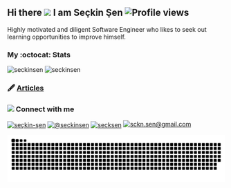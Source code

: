 ## Hi there <img src="https://raw.githubusercontent.com/MartinHeinz/MartinHeinz/master/wave.gif" width="26"> I am Seçkin Şen ![Profile views](https://visitor-badge.glitch.me/badge?page_id=seckinsen.seckinsen&right_color=green&left_text=Profile%20views)

Highly motivated and diligent Software Engineer who likes to seek out learning opportunities to improve himself.

### My :octocat: Stats
<p align="left">
<img  src="https://github-readme-stats.vercel.app/api?username=seckinsen&show_icons=true&theme=radical" alt="seckinsen" width="480" height="180" />
<img src="https://github-readme-stats.vercel.app/api/top-langs/?username=seckinsen&layout=compact&hide=html&theme=radical" alt="seckinsen"/>
</p>

<!--
### 🕹️ Interests
-->

### 🖋️ [Articles](https://github.com/seckinsen/articles)


### <img src="https://media.giphy.com/media/LnQjpWaON8nhr21vNW/giphy.gif" height="32"/> Connect with me 
<a href="https://www.linkedin.com/in/seçkin-şen/" target="blank"><img align="center" src="https://img.shields.io/badge/linkedin-%230077B5.svg?&style=for-the-badge&logo=linkedin&logoColor=white" alt="seçkin-şen"/></a>
<a href="https://medium.com/@seckinsen" target="blank"><img align="center" src="https://img.shields.io/badge/medium-%2312100E.svg?&style=for-the-badge&logo=medium&logoColor=white" alt="@seckinsen"/></a>
<a href="https://twitter.com/secksen" target="blank"><img align="center" src="https://img.shields.io/badge/twitter-%231DA1F2.svg?&style=for-the-badge&logo=twitter&logoColor=white" alt="secksen"/></a>
<a href="mailto:sckn.sen@gmail.com"><img src="https://img.shields.io/badge/Gmail-D14836?style=for-the-badge&logo=gmail&logoColor=white" alt="sckn.sen@gmail.com"/></a>

<!--
![Snake animation](https://raw.githubusercontent.com/seckinsen/seckinsen/output/github-contribution-grid-snake.svg)
-->

<picture>
  <source media="(prefers-color-scheme: dark)" srcset="https://raw.githubusercontent.com/seckinsen/seckinsen/output/github-contribution-grid-snake-dark.svg">
  <source media="(prefers-color-scheme: light)" srcset="https://raw.githubusercontent.com/seckinsen/seckinsen/output/github-contribution-grid-snake.svg">
  <img alt="github contribution grid snake animation" src="https://raw.githubusercontent.com/seckinsen/seckinsen/output/github-contribution-grid-snake.svg">
</picture>

<!--
**seckinsen/seckinsen** is a ✨ _special_ ✨ repository because its `README.md` (this file) appears on your GitHub profile.

Here are some ideas to get you started:

- 🔭 I’m currently working on ...
- 🌱 I’m currently learning ...
- 👯 I’m looking to collaborate on ...
- 🤔 I’m looking for help with ...
- 💬 Ask me about ...
- 📫 How to reach me: ...
- 😄 Pronouns: ...
- ⚡ Fun fact: ...
-->
